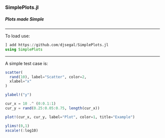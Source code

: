 ### SimplePlots.jl
##### Plots made Simple

---

To load use:

```julia
] add https://github.com/djsegal/SimplePlots.jl
using SimplePlots
```

---

A simple test case is:

```julia
scatter(
  rand(10), label="Scatter", color=2,
  xlabel="x"
)

ylabel!("y")

cur_x = 10 .^ (0:0.1:1)
cur_y = rand(0.25:0.05:0.75, length(cur_x))

plot!(cur_x, cur_y, label="Plot", color=1, title="Example")

ylims!(0,1)
xscale!(:log10)
```
